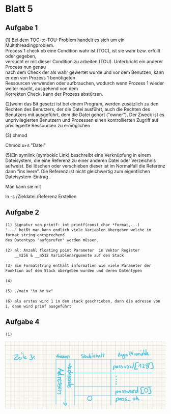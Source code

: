 # Blatt 5

## Aufgabe 1

(1) Bei dem TOC-to-TOU-Problem handelt es sich um ein Multithreadingproblem.  
Process 1 check ob eine Condition wahr ist (TOC), ist sie wahr bzw. erfüllt oder gegeben,  
versucht er mit dieser Condition zu arbeiten (TOU). Unterbricht ein anderer Process nun genau  
nach dem Check der als wahr gewertet wurde und vor dem Benutzen, kann er den von Prozess 1 benötigeten  
Ressourcen verwenden oder aufbrauchen, wodurch wenn Prozess 1 wieder weiter macht, ausgehend von dem  
Korrekten Check, kann der Prozess abstürzen.  

(2)wenn das Bit gesetzt ist  bei einem Program, werden zusätzlich zu den Rechten des Benutzers, der die Datei ausführt, auch die Rechten des Benutzers mit ausgeführt, dem die Datei gehört ("owner"). Der Zweck ist es unprivilegierten Benutzern  und Prozessen einen kontrollierten Zugriff auf privilegierte Ressourcen zu ermöglichen

(3) chmod

Chmod u+s "Datei" 

 

(5)Ein symlink (symbokic Link) beschreibt eine Verknüpfung in einem Dateisystem, die eine Referenz zu einer anderen Datei oder Verzeichnis aufweist. Bei löschen oder verschieben dieser ist im Normalfall die Referenz dann "ins leere". Die Referenz ist nicht gleichwertig zum eigentlichen Dateisystem-Eintrag . 

Man kann sie mit 

ln -s /Zieldatei /Referenz
Erstellen



## Aufgabe 2
	
	(1) Signatur von printf: int printf(const char *format,...)  
	"..." heißt man kann endlich viele Variablen übergeben welche im format string entsprechend  
	des Datentyps "aufgerufen" werden müssen.

	(2) al: Anzahl floating point Parameter  in Vektor Register  
		__m256 & __m512 Variablenargumente auf den Stack  

	(3) Ein Formatstring enthält informatien wie viele Parameter der  
	Funktion auf dem Stack übergeben wurden und deren Datentypen

	(4) 

	(5) ./main "%x %x %x"

	(6) als erstes wird 1 in den stack geschrieben, dann die adresse von i, dann wird prinf ausgeführt 


## Aufgabe 4

	(1) 
![](A4_1.jpg) 
